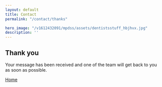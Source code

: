 ```yaml
---
layout: default
title: Contact
permalink: "/contact/thanks"

hero_image: "/v1612432091/mpdss/assets/dentistsstuff_hbjhvx.jpg"
description: ''
---
```


<section style="height:100vh;">
  <div class="container">
    <div class="row d-flex justify-content-center">
      <div class="col">
        <h2 class="mt-5">Thank you</h2>
        <p>Your message has been received and one of the team will get back to you as soon as possible.</p>
        <a href="../" class="btn btn-primary btn-rounded">Home</a>
      </div>
    </div>
  </div>
</section>
